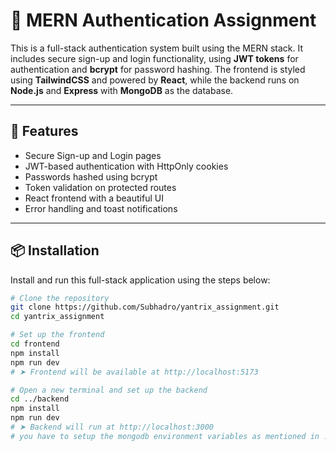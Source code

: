 # 🔐 MERN Authentication Assignment

This is a full-stack authentication system built using the MERN stack. It includes secure sign-up and login functionality, using **JWT tokens** for authentication and **bcrypt** for password hashing. The frontend is styled using **TailwindCSS** and powered by **React**, while the backend runs on **Node.js** and **Express** with **MongoDB** as the database.

---

## 🚀 Features

- Secure Sign-up and Login pages
- JWT-based authentication with HttpOnly cookies
- Passwords hashed using bcrypt
- Token validation on protected routes
- React frontend with a beautiful UI
- Error handling and toast notifications

---

## 📦 Installation

Install and run this full-stack application using the steps below:

```bash
# Clone the repository
git clone https://github.com/Subhadro/yantrix_assignment.git
cd yantrix_assignment

# Set up the frontend
cd frontend
npm install
npm run dev
# ➤ Frontend will be available at http://localhost:5173

# Open a new terminal and set up the backend
cd ../backend
npm install
npm run dev
# ➤ Backend will run at http://localhost:3000
# you have to setup the mongodb environment variables as mentioned in .env in the backend folder for the database to run properly.

